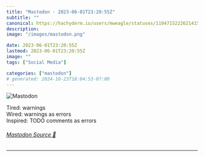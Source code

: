 ```yaml
---
title: "Mastodon - 2023-06-01T23:20:55Z"
subtitle: ""
canonical: https://hachyderm.io/users/mweagle/statuses/110471522262141509
description:
image: "/images/mastodon.png"

date: 2023-06-01T23:20:55Z
lastmod: 2023-06-01T23:20:55Z
image: ""
tags: ["Social Media"]

categories: ["mastodon"]
# generated: 2024-10-23T18:04:53-07:00
---
```

![Mastodon](/images/mastodon.png)

<p>Tired: warnings<br />Wired: warnings as errors<br />Inspired: TODO comments as errors</p>


###### [Mastodon Source 🐘](https://hachyderm.io/@mweagle/110471522262141509)

___
